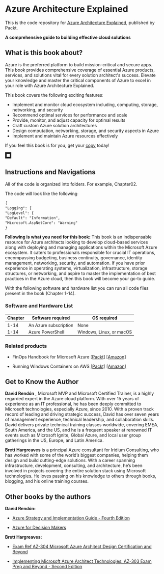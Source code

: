 # Azure Architecture Explained

<a href="https://www.packtpub.com/product/azure-architecture-explained/9781837634811?utm_source=github&utm_medium=repository&utm_campaign=9781786461629"><img src="https://content.packt.com/B19515/cover_image_small.jpg" alt="" height="256px" align="right"></a>

This is the code repository for [Azure Architecture Explained](https://www.packtpub.com/product/azure-architecture-explained/9781837634811?utm_source=github&utm_medium=repository&utm_campaign=9781786461629), published by Packt.

**A comprehensive guide to building effective cloud solutions**

## What is this book about?
Azure is the preferred platform to build mission-critical and secure apps. This book provides comprehensive coverage of essential Azure products, services, and solutions vital for every solution architect's success. Elevate your knowledge and master the critical components of Azure to excel in your role with Azure Architecture Explained.

This book covers the following exciting features:
* Implement and monitor cloud ecosystem including, computing, storage, networking, and security
* Recommend optimal services for performance and scale
* Provide, monitor, and adjust capacity for optimal results
* Craft custom Azure solution architectures
* Design computation, networking, storage, and security aspects in Azure
* Implement and maintain Azure resources effectively

If you feel this book is for you, get your [copy](https://www.amazon.com/dp/1837634815) today!

<a href="https://www.packtpub.com/?utm_source=github&utm_medium=banner&utm_campaign=GitHubBanner"><img src="https://raw.githubusercontent.com/PacktPublishing/GitHub/master/GitHub.png" 
alt="https://www.packtpub.com/" border="5" /></a>

## Instructions and Navigations
All of the code is organized into folders. For example, Chapter02.

The code will look like the following:
```
{
"Logging": {
"LogLevel": {
"Default": "Information",
"Microsoft.AspNetCore": "Warning"
}
```

**Following is what you need for this book:**
This book is an indispensable resource for Azure architects looking to develop cloud-based services along with deploying and managing applications within the Microsoft Azure ecosystem. It caters to professionals responsible for crucial IT operations, encompassing budgeting, business continuity, governance, identity management, networking, security, and automation. If you have prior experience in operating systems, virtualization, infrastructure, storage structures, or networking, and aspire to master the implementation of best practices in the Azure cloud, then this book will become your go-to guide.

With the following software and hardware list you can run all code files present in the book (Chapter 1-14).
### Software and Hardware List
| Chapter | Software required | OS required |
| -------- | ------------------------------------ | ----------------------------------- |
| 1-14 | An Azure subscription | None |
| 1-14 | Azure PowerShell | Windows, Linux, or macOS |



### Related products
* FinOps Handbook for Microsoft Azure [[Packt]](https://www.packtpub.com/product/finops-handbook-for-microsoft-azure/9781801810166?utm_source=github&utm_medium=repository&utm_campaign=9781801810166) [[Amazon]](https://www.amazon.com/dp/1801810168)

* Running Windows Containers on AWS [[Packt]](https://www.packtpub.com/product/running-windows-containers-on-aws/9781804614136?utm_source=github&utm_medium=repository&utm_campaign=9781804614136) [[Amazon]](https://www.amazon.com/dp/1804614130)

## Get to Know the Author
**David Rendón**
, Microsoft MVP and Microsoft Certified Trainer, is a highly regarded expert in the Azure cloud platform. With over 15 years of experience as an IT professional, he has been deeply committed to Microsoft technologies, especially Azure, since 2010.
With a proven track record of leading and driving strategic success, David has over seven years of management experience, technical leadership, and collaboration skills.
David delivers private technical training classes worldwide, covering EMEA, South America, and the US, and he is a frequent speaker at renowned IT events such as Microsoft Ignite, Global Azure, and local user group gatherings in the US, Europe, and Latin America.

**Brett Hargreaves**
is a principal Azure consultant for Iridium Consulting, who has worked with some of the world’s biggest companies, helping them design and build cutting-edge solutions. With a career spanning infrastructure, development, consulting, and architecture, he’s been involved in projects covering the entire solution stack using Microsoft technologies.
He loves passing on his knowledge to others through books, blogging, and his online training courses.

## Other books by the authors

**David Rendón:**

* [Azure Strategy and Implementation Guide - Fourth Edition](https://www.packtpub.com/product/azure-strategy-and-implementation-guide-fourth-edition/9781801077972?utm_source=github&utm_medium=repository&utm_campaign=9781801077972)

* [Azure for Decision Makers](https://www.packtpub.com/product/azure-for-decision-makers/9781837639915?utm_source=github&utm_medium=repository&utm_campaign=)

**Brett Hargreaves:**

* [Exam Ref AZ-304 Microsoft Azure Architect Design Certification and Beyond](https://www.packtpub.com/product/exam-ref-az-304-microsoft-azure-architect-design-certification-and-beyond/9781800566934?utm_source=github&utm_medium=repository&utm_campaign=9781800566934)

* [Implementing Microsoft Azure Architect Technologies: AZ-303 Exam Prep and Beyond - Second Edition](https://www.packtpub.com/product/implementing-microsoft-azure-architect-technologies-az-303-exam-prep-and-beyond-second-edition/9781800568570?utm_source=github&utm_medium=repository&utm_campaign=9781800568570)

